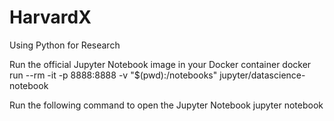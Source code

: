 # HarvardX
Using Python for Research

<!-- Week 1 -->
Run the official Jupyter Notebook image in your Docker container
	docker run --rm -it -p 8888:8888 -v "$(pwd):/notebooks" jupyter/datascience-notebook


Run the following command to open the Jupyter Notebook
	jupyter notebook


